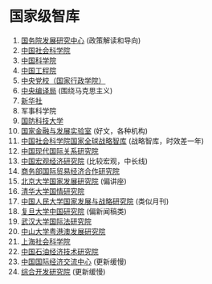 # 国家级智库

1. [国务院发展研究中心](http://www.drc.gov.cn/)  (政策解读和导向)
1. [中国社会科学院](http://cass.cssn.cn/)
1. [中国科学院](http://www.cas.cn/)
1. [中国工程院](http://www.cae.cn/)
1. [中央党校（国家行政学院）](http://www.ccps.gov.cn/)
1. [中央编译局](http://www.cctb.net/) (围绕马克思主义)
1. [新华社](http://www.xinhuanet.com/)
1. 军事科学院
1. [国防科技大学](https://www.nudt.edu.cn/)
1. [国家金融与发展实验室](http://www.nifd.cn/) (好文，各种机构)
1. [中国社会科学院国家全球战略智库](http://nigscass.cssn.cn/) (战略智库，时效差一年)
1. [中国现代国际关系研究院](http://www.cicir.ac.cn/NEW/index.html)
1. [中国宏观经济研究院](http://www.amr.org.cn/) (比较宏观，中长线)
1. [商务部国际贸易经济合作研究院](http://www.caitec.org.cn/)
1. [北京大学国家发展研究院](http://nsd.pku.edu.cn/)  (偏讲座)
1. [清华大学国情研究院](http://www.iccs.tsinghua.edu.cn/)
1. [中国人民大学国家发展与战略研究院](http://nads.ruc.edu.cn/)  (类似月刊)
1. [复旦大学中国研究院](http://www.cifu.fudan.edu.cn/) (偏新闻稿类)
1. [武汉大学国际法研究院](http://translaw.whu.edu.cn/)
1. [中山大学粤港澳发展研究院](http://ygafz.sysu.edu.cn/)
1. [上海社会科学院](https://www.sass.org.cn/)
1. [中国石油经济技术研究院](http://etri.cnpc.com.cn/)
1. [中国国际经济交流中心](http://www.cciee.org.cn/)  (更新缓慢)
1. [综合开发研究院](http://www.cdi.com.cn/) (更新缓慢)